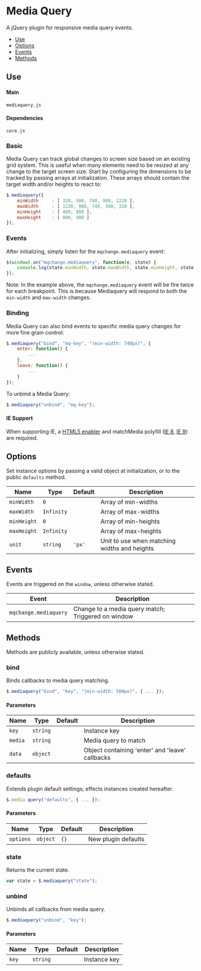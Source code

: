 # Media Query

A jQuery plugin for responsive media query events.

* [Use](#use)
* [Options](#options)
* [Events](#events)
* [Methods](#methods)

## Use 

#### Main

```markup
mediaquery.js
```

#### Dependencies

```markup
core.js
```

### Basic

Media Query can track global changes to screen size based on an existing grid system. This is useful when many elements need to be resized at any change to the target screen size. Start by configuring the dimensions to be tracked by passing arrays at initialization. These arrays should contain the target width and/or heights to react to:

```javascript
$.mediaquery({
	minWidth     : [ 320, 500, 740, 980, 1220 ],
	maxWidth     : [ 1220, 980, 740, 500, 320 ],
	minHeight    : [ 400, 800 ],
	maxHeight    : [ 800, 400 ]
});
```

### Events

After initializing, simply listen for the `mqchange.mediaquery` event:

```javascript
$(window).on("mqchange.mediaquery", function(e, state) {
	console.log(state.minWidth, state.maxWidth, state.minHeight, state.maxHeight);
});
```

Note: In the example above, the `mqchange.mediaquery` event will be fire twice for each breakpoint. This is because Mediaquery will respond to both the `min-width` and `max-width` changes.

### Binding

Media Query can also bind events to specific media query changes for more fine grain control:

```javascript
$.mediaquery("bind", "mq-key", "(min-width: 740px)", {
	enter: function() {
		...
	},
	leave: function() {
		...
	}
});
```

To unbind a Media Query:

```javascript
$.mediaquery("unbind", "mq-key");
```

#### IE Support

When supporting IE, a [HTML5 enabler](https://gist.github.com/benplum/8045366) and matchMedia polyfill ([IE 8](https://gist.github.com/benplum/8045336), [IE 9](https://gist.github.com/benplum/8045327)) are required.

## Options

Set instance options by passing a valid object at initialization, or to the public `defaults` method.

| Name | Type | Default | Description |
| --- | --- | --- | --- |
| `minWidth` | ` 0 ` | &nbsp; | Array of min-widths |
| `maxWidth` | ` Infinity ` | &nbsp; | Array of max-widths |
| `minHeight` | ` 0 ` | &nbsp; | Array of min-heights |
| `maxHeight` | ` Infinity ` | &nbsp; | Array of max-heights |
| `unit` | `string` | `'px'` | Unit to use when matching widths and heights |

## Events

Events are triggered on the `window`, unless otherwise stated.

| Event | Description |
| --- | --- |
| `mqchange.mediaquery` | Change to a media query match; Triggered on window |

## Methods

Methods are publicly available, unless otherwise stated.

### bind

Binds callbacks to media query matching.

```javascript
$.mediaquery("bind", "key", "(min-width: 500px)", { ... });
```

#### Parameters

| Name | Type | Default | Description |
| --- | --- | --- | --- |
| `key` | `string` | &nbsp; | Instance key |
| `media` | `string` | &nbsp; | Media query to match |
| `data` | `object` | &nbsp; | Object containing 'enter' and 'leave' callbacks |

### defaults

Extends plugin default settings; effects instances created hereafter.

```javascript
$.media query("defaults", { ... });
```

#### Parameters

| Name | Type | Default | Description |
| --- | --- | --- | --- |
| `options` | `object` | `{}` | New plugin defaults |

### state

Returns the current state.

```javascript
var state = $.mediaquery("state");
```

### unbind

Unbinds all callbacks from media query.

```javascript
$.mediaquery("unbind", "key");
```

#### Parameters

| Name | Type | Default | Description |
| --- | --- | --- | --- |
| `key` | `string` | &nbsp; | Instance key |

